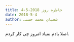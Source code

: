 ```yaml
---
title: خاطره روز 2018-5-4
date: 2018-5-4
author: شعبان محمد حسنی
---
```


اصلا یادم نمیاد امروز چی کار کردم.